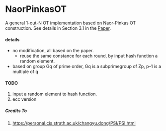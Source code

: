 NaorPinkasOT
============

A general 1-out-N OT implementation based on Naor-Pinkas  OT construction.
See details in Section 3.1 in the [Paper](http://dl.acm.org/citation.cfm?id=365502).


#### details
* no modification, all based on the paper.
  * reuse the same constance for each round, by input hash function a random element.
* based on group Gq of prime order, Gq is a subprimegroup of Zp, p–1 is a multiple of q

#### TODO
1. input a random element to hash function.
2. ecc version



##### Credits To
1. https://personal.cis.strath.ac.uk/changyu.dong/PSI/PSI.html

